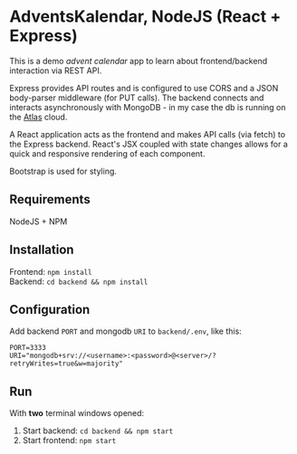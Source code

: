 # AdventsKalendar, NodeJS (React + Express)
This is a demo _advent calendar_ app to learn about frontend/backend interaction via REST API.

Express provides API routes and is configured to use CORS and a JSON body-parser middleware (for PUT calls). The backend connects and interacts asynchronously with MongoDB - in my case the db is running on the [Atlas](https://www.mongodb.com/docs/atlas/getting-started/) cloud. 

A React application acts as the frontend and makes API calls (via fetch) to the Express backend. React's JSX coupled with state changes allows for a quick and responsive rendering of each component.

Bootstrap is used for styling.

## Requirements
NodeJS + NPM

## Installation
Frontend: `npm install`  
Backend: `cd backend && npm install`

## Configuration
Add backend `PORT` and mongodb `URI` to `backend/.env`, like this:
```
PORT=3333
URI="mongodb+srv://<username>:<password>@<server>/?retryWrites=true&w=majority"
```

## Run
With **two** terminal windows opened:
1) Start backend: `cd backend && npm start`
2) Start frontend: `npm start`

